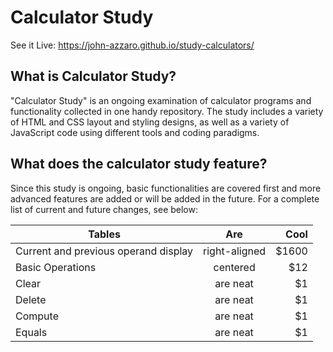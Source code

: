 # Calculator Study
See it Live: https://john-azzaro.github.io/study-calculators/


## What is Calculator Study?
"Calculator Study" is an ongoing examination of calculator programs and functionality collected in one handy repository.  The study includes a variety of HTML and CSS layout and styling designs, as well as a variety of JavaScript code using different tools and coding paradigms.

## What does the calculator study feature?
Since this study is ongoing, basic functionalities are covered first and more advanced features are added or will be added in the future.  For a complete list of current and future changes, see below:


| Tables                                   | Are           | Cool  |
| ---------------------------------------- |:-------------:| -----:|
| Current and previous operand display     | right-aligned | $1600 |
| Basic Operations                                 | centered      |   $12 |
| Clear                               | are neat                 |    $1         |
| Delete                               | are neat                 |    $1         |
| Compute                               | are neat                 |    $1         |
| Equals                               | are neat                 |    $1         |

